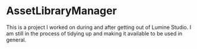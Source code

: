 # AssetLibraryManager

This is a project I worked on during and after getting out of Lumine Studio.
I am still in the process of tidying up and making it available to be used in general.
